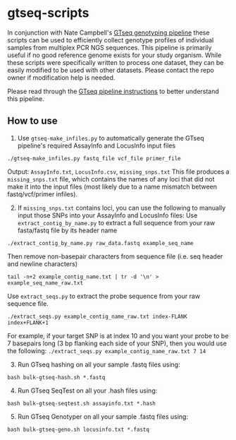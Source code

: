 # gtseq-scripts

In conjunction with Nate Campbell's [GTseq genotyping pipeline](https://github.com/GTseq/GTseq-Pipeline#gtseq-pipeline)
these scripts can be used to efficiently collect genotype profiles of individual samples from multiplex PCR NGS sequences. 
This pipeline is primarily useful if no good reference genome exists for your study organism. While these scripts
were specifically written to process one dataset, they can be easily modified to be used with other datasets. 
Please contact the repo owner if modification help is needed.

   Please read through the [GTseq pipeline instructions](https://github.com/GTseq/GTseq-Pipeline/blob/master/GTseq_Pipeline.txt)
to better understand this pipeline.  

## How to use

1) Use `gtseq-make_infiles.py` to automatically generate the GTseq pipeline's required AssayInfo and LocusInfo input files
```
./gtseq-make_infiles.py fastq_file vcf_file primer_file
```
   Output: `AssayInfo.txt`, `LocusInfo.csv`, `missing_snps.txt`
   This file produces a `missing_snps.txt` file, which contains the names of any loci that did not make it into the input files 
(most likely due to a name mismatch between fastq/vcf/primer infiles).  

2) If `missing_snps.txt` contains loci, you can use the following to manually input those SNPs into your AssayInfo and LocusInfo files:
Use `extract_contig_by_name.py` to extract a full sequence from your raw fasta/fastq file by its header name
```
./extract_contig_by_name.py raw_data.fastq example_seq_name
```
   Then remove non-basepair characters from sequence file (i.e. seq header and newline characters)
```
tail -n+2 example_contig_name.txt | tr -d '\n' > example_seq_name_raw.txt
```
   Use `extract_seqs.py` to extract the probe sequence from your raw sequence file. 
```
./extract_seqs.py example_contig_name_raw.txt index-FLANK index+FLANK+1 
```
   For example, if your target SNP is at index 10 and you want your probe to be 7 basepairs long (3 bp flanking each side of your 
SNP), then you would use the following: `./extract_seqs.py example_contig_name_raw.txt 7 14` 

3) Run GTseq hashing on all your sample .fastq files using:
```
bash bulk-gtseq-hash.sh *.fastq
```

4) Run GTseq SeqTest on all your .hash files using:
```
bash bulk-gtseq-seqtest.sh assayinfo.txt *.hash
```

5) Run GTseq Genotyper on all your sample .fastq files using:
```
bash bulk-gtseq-geno.sh locusinfo.txt *.fastq
```


